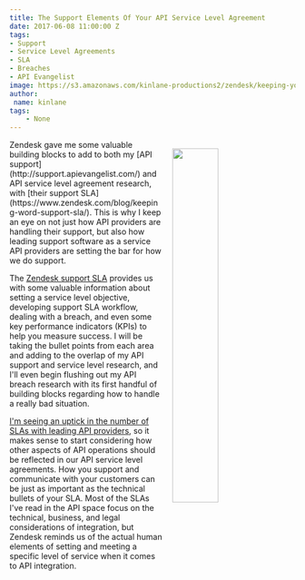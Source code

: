 ```yaml
---
title: The Support Elements Of Your API Service Level Agreement
date: 2017-06-08 11:00:00 Z
tags:
- Support
- Service Level Agreements
- SLA
- Breaches
- API Evangelist
image: https://s3.amazonaws.com/kinlane-productions2/zendesk/keeping-your-word-the-support-sla.png
author:
 name: kinlane
tags:
    - None
---
```

<p><a href="https://www.zendesk.com/blog/keeping-word-support-sla/"><img src="https://s3.amazonaws.com/kinlane-productions2/zendesk/keeping-your-word-the-support-sla.png" align="right" width="40%" style="padding: 15px;" /></a></p>Zendesk gave me some valuable building blocks to add to both my [API support](http://support.apievangelist.com/) and API service level agreement research, with [their support SLA](https://www.zendesk.com/blog/keeping-word-support-sla/). This is why I keep an eye on not just how API providers are handling their support, but also how leading support software as a service API providers are setting the bar for how we do support.

The [Zendesk support SLA](https://www.zendesk.com/blog/keeping-word-support-sla/) provides us with some valuable information about setting a service level objective, developing support SLA workflow, dealing with a breach, and even some key performance indicators (KPIs) to help you measure success. I will be taking the bullet points from each area and adding to the overlap of my API support and service level research, and I'll even begin flushing out my API breach research with its first handful of building blocks regarding how to handle a really bad situation.

[I'm seeing an uptick in the number of SLAs with leading API providers](http://apievangelist.com/2017/04/14/gearing-up-for-enterprise-sales-with-an-api-service-level-agreement/), so it makes sense to start considering how other aspects of API operations should be reflected in our API service level agreements. How you support and communicate with your customers can be just as important as the technical bullets of your SLA. Most of the SLAs I've read in the API space focus on the technical, business, and legal considerations of integration, but Zendesk reminds us of the actual human elements of setting and meeting a specific level of service when it comes to API integration.